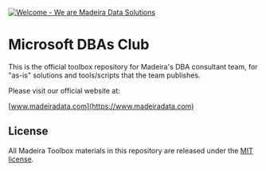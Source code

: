 [![Welcome - We are Madeira Data Solutions](banner_1024.png)](https://www.madeiradata.com)

# Microsoft DBAs Club

This is the official toolbox repository for Madeira's DBA consultant team, for "as-is" solutions and tools/scripts that the team publishes.

Please visit our official website at:

[www.madeiradata.com](https://www.madeiradata.com)

## License

All Madeira Toolbox materials in this repository are released under the [MIT license](https://github.com/MadeiraData/MadeiraToolbox/blob/master/LICENSE).
